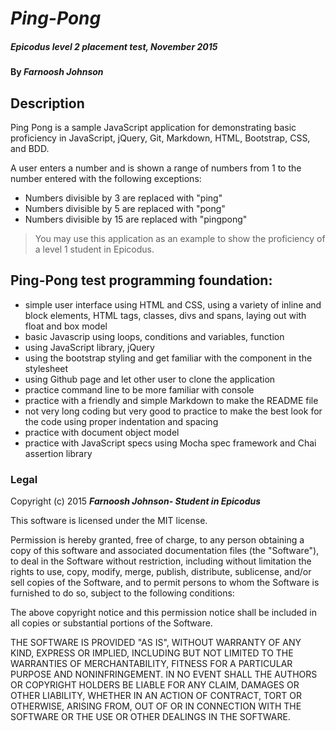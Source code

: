 # _Ping-Pong_

##### Epicodus level 2 placement test, November 2015

#### By _**Farnoosh Johnson**_

## Description

Ping Pong is a sample JavaScript application for demonstrating basic proficiency in JavaScript, jQuery, Git, Markdown, HTML, Bootstrap, CSS, and BDD.

A user enters a number and is shown a range of numbers from 1 to the number entered with the following exceptions:

* Numbers divisible by 3 are replaced with "ping"
* Numbers divisible by 5 are replaced with "pong"
* Numbers divisible by 15 are replaced with "pingpong" 

>You may use this application as an example to show the proficiency of a level 1 student in Epicodus.

## Ping-Pong test programming foundation:

* simple user interface using HTML and CSS, using a variety of inline and block elements, HTML tags, classes, divs and spans, laying out with float and box model
* basic Javascrip using loops, conditions and variables, function
* using JavaScript library, jQuery
* using the bootstrap styling and get familiar with the component in the stylesheet
* using Github page and let other user to clone the application
* practice command line to be more familiar with console
* practice with a friendly and simple Markdown to make the README file
* not very long coding but very good to practice to make the best look for the code using proper indentation and spacing
* practice with document object model
* practice with JavaScript specs using Mocha spec framework and Chai assertion library




### Legal


Copyright (c) 2015 **_Farnoosh Johnson- Student in Epicodus_**

This software is licensed under the MIT license.

Permission is hereby granted, free of charge, to any person obtaining a copy
of this software and associated documentation files (the "Software"), to deal
in the Software without restriction, including without limitation the rights
to use, copy, modify, merge, publish, distribute, sublicense, and/or sell
copies of the Software, and to permit persons to whom the Software is
furnished to do so, subject to the following conditions:

The above copyright notice and this permission notice shall be included in
all copies or substantial portions of the Software.

THE SOFTWARE IS PROVIDED "AS IS", WITHOUT WARRANTY OF ANY KIND, EXPRESS OR
IMPLIED, INCLUDING BUT NOT LIMITED TO THE WARRANTIES OF MERCHANTABILITY,
FITNESS FOR A PARTICULAR PURPOSE AND NONINFRINGEMENT. IN NO EVENT SHALL THE
AUTHORS OR COPYRIGHT HOLDERS BE LIABLE FOR ANY CLAIM, DAMAGES OR OTHER
LIABILITY, WHETHER IN AN ACTION OF CONTRACT, TORT OR OTHERWISE, ARISING FROM,
OUT OF OR IN CONNECTION WITH THE SOFTWARE OR THE USE OR OTHER DEALINGS IN
THE SOFTWARE.


